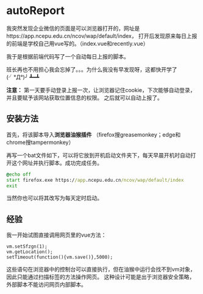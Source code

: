 # autoReport
我突然发现企业微信的页面是可以浏览器打开的，网址是https://app.ncepu.edu.cn/ncov/wap/default/index，
打开后发现原来每日上报的前端是学校自己用vue写的。（index.vue和recently.vue）

我于是根据前端代码写了一个自动每日上报的脚本。

班长再也不用担心我会忘掉了。。。为什么我没有早发现呀，这都快开学了(╯°Д°)╯ ┻━┻

**注意：** 第一天要手动登录上报一次，让浏览器记住cookie，下次能够自动登录，并且要赋予该网站获取位置信息的权限。
之后就可以自动上报了。

## 安装方法
  首先，将该脚本导入**浏览器油猴插件** （firefox搜greasemonkey；edge和chrome搜tampermonkey）
  
  再写一个bat文件如下，可以将它放到开机启动文件夹下，每天早晨开机时自动打开这个网址并执行脚本。成功完成任务。
  ```shangbao.bat
  @echo off
  start firefox.exe https://app.ncepu.edu.cn/ncov/wap/default/index
  exit
  ```
  当然你也可以将其改写为每天定时启动。
  
## 经验

我一开始试图直接调用网页里的vue方法：
```
vm.setSfzgn(1);
vm.getLocation();
setTimeout(function(){vm.save()},5000);
```
这些语句在浏览器中的控制台可以直接执行，但在油猴中运行会找不到vm对象，因此只能通过扫描标签的方法操作网页。
这种设计可能是出于浏览器安全策略，外部脚本不能访问网页内部脚本。
